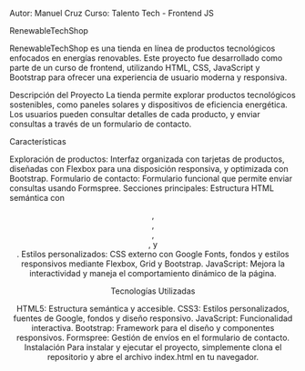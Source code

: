 Autor: Manuel Cruz
Curso: Talento Tech - Frontend JS

RenewableTechShop

RenewableTechShop es una tienda en línea de productos tecnológicos enfocados en energías renovables. Este proyecto fue desarrollado como parte de un curso de frontend, utilizando HTML, CSS, JavaScript y Bootstrap para ofrecer una experiencia de usuario moderna y responsiva.

Descripción del Proyecto
La tienda permite explorar productos tecnológicos sostenibles, como paneles solares y dispositivos de eficiencia energética. Los usuarios pueden consultar detalles de cada producto, y enviar consultas a través de un formulario de contacto.

Características

Exploración de productos: Interfaz organizada con tarjetas de productos, diseñadas con Flexbox para una disposición responsiva, y optimizada con Bootstrap.
Formulario de contacto: Formulario funcional que permite enviar consultas usando Formspree.
Secciones principales: Estructura HTML semántica con <header>, <nav>, <main>, <section>, y <footer>.
Estilos personalizados: CSS externo con Google Fonts, fondos y estilos responsivos mediante Flexbox, Grid y Bootstrap.
JavaScript: Mejora la interactividad y maneja el comportamiento dinámico de la página.

Tecnologías Utilizadas

HTML5: Estructura semántica y accesible.
CSS3: Estilos personalizados, fuentes de Google, fondos y diseño responsivo.
JavaScript: Funcionalidad interactiva.
Bootstrap: Framework para el diseño y componentes responsivos.
Formspree: Gestión de envíos en el formulario de contacto.
Instalación
Para instalar y ejecutar el proyecto, simplemente clona el repositorio y abre el archivo index.html en tu navegador.

